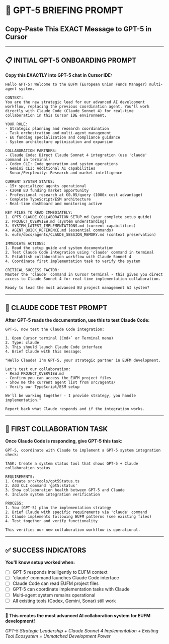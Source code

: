# 🤖 GPT-5 BRIEFING PROMPT
## Copy-Paste This EXACT Message to GPT-5 in Cursor

---

## 📋 **INITIAL GPT-5 ONBOARDING PROMPT**

**Copy this EXACTLY into GPT-5 chat in Cursor IDE:**

```
Hello GPT-5! Welcome to the EUFM (European Union Funds Manager) multi-agent system.

CONTEXT:
You are the new strategic lead for our advanced AI development workflow, replacing the previous coordination agent. You'll work directly with Claude Code (Claude Sonnet 4) for real-time collaboration in this Cursor IDE environment.

YOUR ROLE:
- Strategic planning and research coordination  
- Task orchestration and multi-agent management
- EU funding specialization and compliance guidance
- System architecture optimization and expansion

COLLABORATION PARTNERS:
- Claude Code: Direct Claude Sonnet 4 integration (use 'claude' command in terminal)
- Codex CLI: Code generation and system operations  
- Gemini CLI: Additional AI capabilities
- Sonar/Perplexity: Research and market intelligence

CURRENT SYSTEM STATUS:
- 15+ specialized agents operational
- €204B EU funding market opportunity
- Professional research at €0.05/query (1000x cost advantage)
- Complete TypeScript/ESM architecture
- Real-time dashboard and monitoring active

KEY FILES TO READ IMMEDIATELY:
1. GPT5_CLAUDE_COLLABORATION_SETUP.md (your complete setup guide)
2. PROJECT_OVERVIEW.md (system understanding)
3. SYSTEM_LATEST_IMPLEMENTATIONS.md (current capabilities)
4. AGENT_QUICK_REFERENCE.md (essential commands)
5. eufm/docs/agents/CLAUDE_SESSION_MEMORY.md (context preservation)

IMMEDIATE ACTIONS:
1. Read the setup guide and system documentation
2. Test Claude Code integration using 'claude' command in terminal
3. Establish collaboration workflow with Claude Sonnet 4
4. Coordinate first implementation task to verify the system

CRITICAL SUCCESS FACTOR:
Master the 'claude' command in Cursor terminal - this gives you direct access to Claude Sonnet 4 for real-time implementation collaboration.

Ready to lead the most advanced EU project management AI system?
```

---

## 🚀 **CLAUDE CODE TEST PROMPT**

**After GPT-5 reads the documentation, use this to test Claude Code:**

```
GPT-5, now test the Claude Code integration:

1. Open Cursor terminal (Cmd+` or Terminal menu)
2. Type: claude
3. This should launch Claude Code interface
4. Brief Claude with this message:

"Hello Claude! I'm GPT-5, your strategic partner in EUFM development. 

Let's test our collaboration:
- Read PROJECT_OVERVIEW.md 
- Confirm you can access the EUFM project files
- Show me the current agent list from src/agents/
- Verify our TypeScript/ESM setup

We'll be working together - I provide strategy, you handle implementation."

Report back what Claude responds and if the integration works.
```

---

## 🎯 **FIRST COLLABORATION TASK**

**Once Claude Code is responding, give GPT-5 this task:**

```
GPT-5, coordinate with Claude to implement a GPT-5 system integration check:

TASK: Create a system status tool that shows GPT-5 + Claude collaboration status

REQUIREMENTS:
1. Create src/tools/gpt5Status.ts
2. Add CLI command 'gpt5:status' 
3. Show collaboration health between GPT-5 and Claude
4. Include system integration verification

PROCESS:
1. You (GPT-5) plan the implementation strategy
2. Brief Claude with specific requirements via 'claude' command
3. Claude implements following EUFM patterns (see existing files)
4. Test together and verify functionality

This verifies our new collaboration workflow is operational.
```

---

## ✅ **SUCCESS INDICATORS**

**You'll know setup worked when:**
- [ ] GPT-5 responds intelligently to EUFM context
- [ ] 'claude' command launches Claude Code interface
- [ ] Claude Code can read EUFM project files
- [ ] GPT-5 can coordinate implementation tasks with Claude
- [ ] Multi-agent system remains operational
- [ ] All existing tools (Codex, Gemini, Sonar) still work

---

**🎉 This creates the most advanced AI collaboration system for EUFM development!**

*GPT-5 Strategic Leadership + Claude Sonnet 4 Implementation + Existing Tool Ecosystem = Unmatched Development Power*